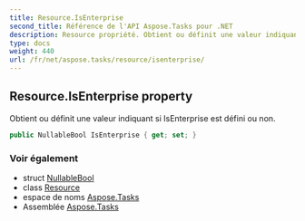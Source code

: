 ```yaml
---
title: Resource.IsEnterprise
second_title: Référence de l'API Aspose.Tasks pour .NET
description: Resource propriété. Obtient ou définit une valeur indiquant si IsEnterprise est défini ou non.
type: docs
weight: 440
url: /fr/net/aspose.tasks/resource/isenterprise/
---
```

## Resource.IsEnterprise property

Obtient ou définit une valeur indiquant si IsEnterprise est défini ou non.

```csharp
public NullableBool IsEnterprise { get; set; }
```

### Voir également

* struct [NullableBool](../../nullablebool/)
* class [Resource](../)
* espace de noms [Aspose.Tasks](../../resource/)
* Assemblée [Aspose.Tasks](../../../)


